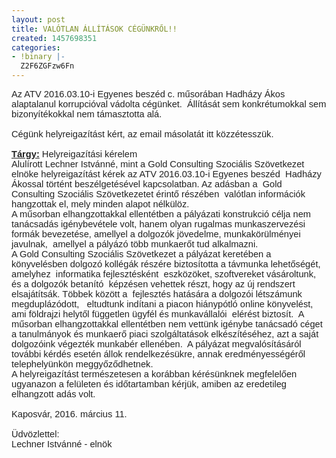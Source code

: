 ```yaml
---
layout: post
title: VALÓTLAN ÁLLÍTÁSOK CÉGÜNKRŐL!!
created: 1457698351
categories:
- !binary |-
  Z2F6ZGFzw6Fn
---
```

<p class="MsoNormal" style="margin: 0cm 0cm 0.0001pt; font-size: 11pt; font-family: Calibri, sans-serif; color: #222222;">Az ATV 2016.03.10-i Egyenes beszéd c. műsorában Hadházy Ákos alaptalanul korrupcióval vádolta cégünket. &nbsp;Állítását sem konkrétumokkal sem bizonyítékokkal nem támasztotta alá.&nbsp;</p><p class="MsoNormal" style="margin: 0cm 0cm 0.0001pt; font-size: 11pt; font-family: Calibri, sans-serif; color: #222222;">&nbsp;</p><p class="MsoNormal" style="margin: 0cm 0cm 0.0001pt; font-size: 11pt; font-family: Calibri, sans-serif; color: #222222;">Cégünk helyreigazítást kért, az email másolatát itt közzétesszük.</p><p class="MsoNormal" style="margin: 0cm 0cm 0.0001pt; font-size: 11pt; font-family: Calibri, sans-serif; color: #222222;">&nbsp;</p><p class="MsoNormal" style="margin: 0cm 0cm 0.0001pt; font-size: 11pt; font-family: Calibri, sans-serif; color: #222222;"><strong><span style="text-decoration: underline;">Tárgy:</span></strong>&nbsp;Helyreigazítási kérelem<span style="text-decoration: underline;"></span><span style="text-decoration: underline;"></span></p><p class="MsoNormal" style="margin: 0cm 0cm 0.0001pt; font-size: 11pt; font-family: Calibri, sans-serif; color: #222222;">Alulírott Lechner Istvánné, mint a Gold Consulting Szociális Szövetkezet elnöke helyreigazítást kérek az ATV 2016.03.10-i Egyenes beszéd&nbsp; Hadházy Ákossal történt beszélgetésével kapcsolatban. Az adásban a&nbsp; Gold Consulting Szociális Szövetkezetet érintő részében&nbsp; valótlan információk hangzottak el, mely minden alapot nélkülöz.<span style="text-decoration: underline;"></span><span style="text-decoration: underline;"></span></p><p class="MsoNormal" style="margin: 0cm 0cm 0.0001pt; font-size: 11pt; font-family: Calibri, sans-serif; color: #222222;">A műsorban elhangzottakkal ellentétben a pályázati konstrukció célja nem tanácsadás igénybevétele volt, hanem olyan rugalmas munkaszervezési formák bevezetése, amellyel a dolgozók jövedelme, munkakörülményei javulnak,&nbsp; amellyel a pályázó több munkaerőt tud alkalmazni.<span style="text-decoration: underline;"></span><span style="text-decoration: underline;"></span></p><p class="MsoNormal" style="margin: 0cm 0cm 0.0001pt; font-size: 11pt; font-family: Calibri, sans-serif; color: #222222;">A Gold Consulting Szociális Szövetkezet a pályázat keretében a könyvelésben dolgozó kollégák részére biztosította a távmunka lehetőségét, amelyhez&nbsp; informatika fejlesztésként&nbsp; eszközöket, szoftvereket vásároltunk, és a dolgozók betanító&nbsp; képzésen vehettek részt, hogy az új rendszert elsajátítsák. Többek között a&nbsp; fejlesztés hatására a dolgozói létszámunk megduplázódott,&nbsp;&nbsp; eltudtunk indítani a piacon hiánypótló online könyvelést, ami földrajzi helytől független ügyfél és munkavállalói&nbsp; elérést biztosít.&nbsp; A műsorban elhangzottakkal ellentétben nem vettünk igénybe tanácsadó céget a tanulmányok és munkaerő piaci szolgáltatások elkészítéséhez, azt a saját dolgozóink végezték munkabér ellenében.&nbsp; A pályázat megvalósításáról további kérdés esetén állok rendelkezésükre, annak eredményességéről telephelyünkön meggyőződhetnek.<span style="text-decoration: underline;"></span><span style="text-decoration: underline;"></span></p><p class="MsoNormal" style="margin: 0cm 0cm 0.0001pt; font-size: 11pt; font-family: Calibri, sans-serif; color: #222222;">A helyreigazítást természetesen a korábban kérésünknek megfelelően ugyanazon a felületen és időtartamban kérjük, amiben az eredetileg elhangzott adás volt.<span style="text-decoration: underline;"></span><span style="text-decoration: underline;"></span></p><p class="MsoNormal" style="margin: 0cm 0cm 0.0001pt; font-size: 11pt; font-family: Calibri, sans-serif; color: #222222;"><span style="text-decoration: underline;"></span>&nbsp;<span style="text-decoration: underline;"></span></p><p class="MsoNormal" style="margin: 0cm 0cm 0.0001pt; font-size: 11pt; font-family: Calibri, sans-serif; color: #222222;">Kaposvár, 2016. március 11.<span style="text-decoration: underline;"></span><span style="text-decoration: underline;"></span></p><p class="MsoNormal" style="margin: 0cm 0cm 0.0001pt; font-size: 11pt; font-family: Calibri, sans-serif; color: #222222;"><span style="text-decoration: underline;"></span>&nbsp;<span style="text-decoration: underline;"></span></p><p class="MsoNormal" style="margin: 0cm 0cm 0.0001pt; font-size: 11pt; font-family: Calibri, sans-serif; color: #222222;">Üdvözlettel:<span style="text-decoration: underline;"></span><span style="text-decoration: underline;"></span></p><p class="MsoNormal" style="margin: 0cm 0cm 0.0001pt; font-size: 11pt; font-family: Calibri, sans-serif; color: #222222;">Lechner Istvánné - elnök</p>
